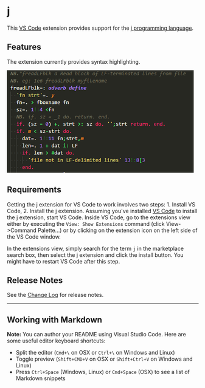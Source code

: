 # j

This [VS Code](https://code.visualstudio.com) extension provides support for the [j programming language](http://www.jsoftware.com/).

## Features

The extension currently provides syntax highlighting.

![syntax highlighting](images/syntaxhilite.png)

## Requirements

Getting the j extension for VS Code to work involves two steps: 1.
Install VS Code, 2. Install the j extension.
Assuming you've installed [VS Code](https://code.visualstudio.com/) to install the j extension, start VS Code. Inside VS Code, go to the extensions view either by
executing the ``View: Show Extensions`` command (click View->Command Palette...)
or by clicking on the extension icon on the left side of the VS Code
window.

In the extensions view, simply search for the term ``j`` in the marketplace
search box, then select the j extension and click the install button.
You might have to restart VS Code after this step.

## Release Notes

See the [Change Log](CHANGELOG.md) for release notes.

-----------------------------------------------------------------------------------------------------------

## Working with Markdown

**Note:** You can author your README using Visual Studio Code.  Here are some useful editor keyboard shortcuts:

* Split the editor (`Cmd+\` on OSX or `Ctrl+\` on Windows and Linux)
* Toggle preview (`Shift+CMD+V` on OSX or `Shift+Ctrl+V` on Windows and Linux)
* Press `Ctrl+Space` (Windows, Linux) or `Cmd+Space` (OSX) to see a list of Markdown snippets
